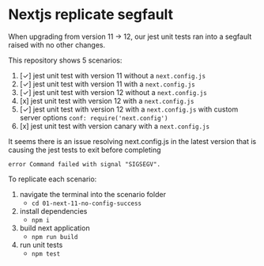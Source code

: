 # Nextjs replicate segfault

When upgrading from version 11 -> 12, our jest unit tests ran into a segfault raised with no other changes.

This repository shows 5 scenarios:

1. [✓] jest unit test with version 11 without a `next.config.js`
2. [✓] jest unit test with version 11 with a `next.config.js`
3. [✓] jest unit test with version 12 without a `next.config.js`
4. [x] jest unit test with version 12 with a `next.config.js`
5. [✓] jest unit test with version 12 with a `next.config.js` with custom server options `conf: require('next.config')`
6. [x] jest unit test with version canary with a `next.config.js`

It seems there is an issue resolving next.config.js in the latest version that is causing the jest tests to exit before completing

```
error Command failed with signal "SIGSEGV".
```

To replicate each scenario:

1. navigate the terminal into the scenario folder
   - `cd 01-next-11-no-config-success`
2. install dependencies
   - `npm i`
3. build next application
   - `npm run build`
4. run unit tests
   - `npm test`
